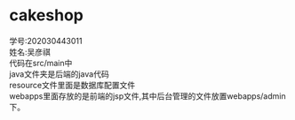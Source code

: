 # cakeshop

学号:202030443011 <br>
姓名:吴彦祺 <br>
代码在src/main中 <br>
java文件夹是后端的java代码 <br>
resource文件里面是数据库配置文件 <br>
webapps里面存放的是前端的jsp文件,其中后台管理的文件放置webapps/admin下。
